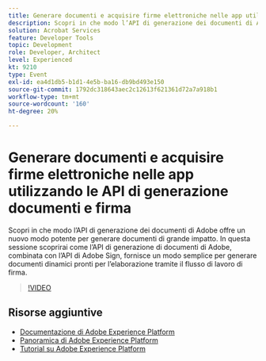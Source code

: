 ```yaml
---
title: Generare documenti e acquisire firme elettroniche nelle app utilizzando le API di generazione documenti e firma
description: Scopri in che modo l’API di generazione dei documenti di Adobe offre un nuovo modo potente per generare documenti di grande impatto. In questa sessione scoprirai come l’API di generazione di documenti di Adobe, combinata con l’API di Adobe Sign, fornisce un modo semplice per generare documenti dinamici pronti per l’elaborazione tramite il flusso di lavoro di firma.
solution: Acrobat Services
feature: Developer Tools
topic: Development
role: Developer, Architect
level: Experienced
kt: 9210
type: Event
exl-id: ea4d1db5-b1d1-4e5b-ba16-db9bd493e150
source-git-commit: 1792dc318643aec2c12613f621361d72a7a918b1
workflow-type: tm+mt
source-wordcount: '160'
ht-degree: 20%

---
```


# Generare documenti e acquisire firme elettroniche nelle app utilizzando le API di generazione documenti e firma

Scopri in che modo l’API di generazione dei documenti di Adobe offre un nuovo modo potente per generare documenti di grande impatto. In questa sessione scoprirai come l’API di generazione di documenti di Adobe, combinata con l’API di Adobe Sign, fornisce un modo semplice per generare documenti dinamici pronti per l’elaborazione tramite il flusso di lavoro di firma.

>[!VIDEO](https://video.tv.adobe.com/v/338094/?quality=12&learn=on&hidetitle=true)

## Risorse aggiuntive

- [Documentazione di Adobe Experience Platform](https://experienceleague.adobe.com/docs/experience-platform.html?lang=it)
- [Panoramica di Adobe Experience Platform](https://experienceleague.adobe.com/docs/experience-platform/landing/home.html?lang=it)
- [Tutorial su Adobe Experience Platform](https://experienceleague.adobe.com/docs/platform-learn/tutorials/overview.html?lang=it)
